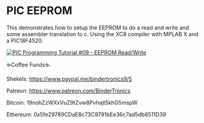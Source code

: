 # **PIC EEPROM**

This demonstrates how to setup the EEPROM to do a read and write and some assembler translation to c. Using the XC8 compiler with MPLAB X and a PIC18F4520.

[![PIC Programming Tutorial #09 - EEPROM Read/Write](https://img.youtube.com/vi/5zcfVCyB3jc/0.jpg)](https://www.youtube.com/watch?v=5zcfVCyB3jc "PIC Programming Tutorial #09 - EEPROM Read/Write")

☕Coffee Funds☕.

Shekels: 
https://www.paypal.me/bindertronics9/5

Patreon:
https://www.patreon.com/BinderTronics

Bitcoin: 
19nohZzWXxVuZ9tZvw8Pvhajt5khG5mspW

Ethereum: 
0x5fe29789CDaE8c73C9791bEe36c7ad5db8511D39

















